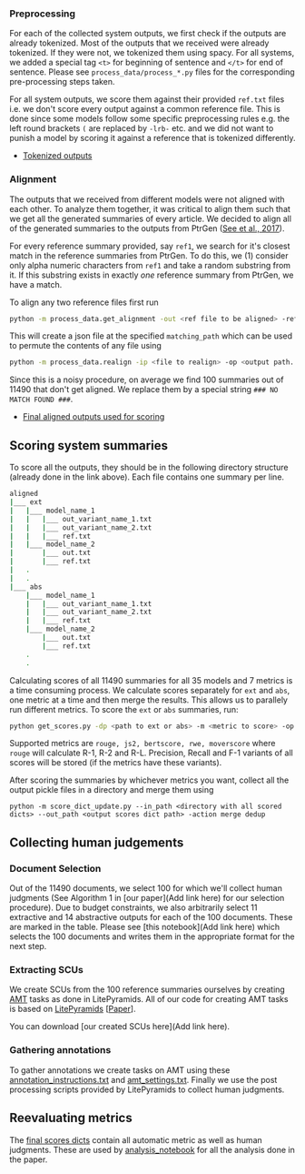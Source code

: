### Preprocessing
For each of the collected system outputs, we first check if the outputs are already tokenized. Most of the outputs that we received were already tokenized. If they were not, we tokenized them using spacy. For all systems, we added a special tag ``<t>`` for beginning of sentence and ``</t>`` for end of sentence. Please see ``process_data/process_*.py`` files for the corresponding pre-processing steps taken. 

For all system outputs, we score them against their provided ``ref.txt`` files i.e. we don't score every output against a common reference file. This is done since some models follow some specific preprocessing rules e.g. the left round brackets ``(`` are replaced by ``-lrb-`` etc. and we did not want to punish a model by scoring it against a reference that is tokenized differently.

- [Tokenized outputs](https://drive.google.com/file/d/1V-GFsLeXtIB_XjFqF9XtaDQ78Bg3HKmx/view?usp=sharing)

### Alignment
The outputs that we received from different models were not aligned with each other. To analyze them together, it was critical to align them such that we get all the generated summaries of every article. We decided to align all of the generated summaries to the outputs from PtrGen ([See et al., 2017](https://www.aclweb.org/anthology/P17-1099/)). 

For every reference summary provided, say ``ref1``, we search for it's closest match in the reference summaries from PtrGen. To do this, we (1) consider only alpha numeric characters from ``ref1`` and take a random substring from it. If this substring exists in exactly *one* reference summary from PtrGen, we have a match. 

To align any two reference files first run 
```bash
python -m process_data.get_alignment -out <ref file to be aligned> -ref <ref file to align against> -matching_path <output mapping file> -length <length of substring to match> -max_attempts <max attempts to try to align a summary> -n_jobs <parallelize over these many cpus>
``` 
This will create a json file at the specified ``matching_path`` which can be used to permute the contents of any file using 
```bash
python -m process_data.realign -ip <file to realign> -op <output path. -matching_path <output json file created from step 1>
```

Since this is a noisy procedure, on average we find 100 summaries out of 11490 that don't get aligned. We replace them by a special string ``### NO MATCH FOUND ###``.

- [Final aligned outputs used for scoring](https://drive.google.com/file/d/1z9WGs-mC7JO8U5PgEYE_SrekST7nC64x/view?usp=sharing)

## Scoring system summaries
To score all the outputs, they should be in the following directory structure (already done in the link above). Each file contains one summary per line.
```bash
aligned
|___ ext
|   |___ model_name_1
|   |   |___ out_variant_name_1.txt
|   |   |___ out_variant_name_2.txt
|   |   |___ ref.txt
|   |___ model_name_2
|       |___ out.txt
|       |___ ref.txt
|   .
|   .
|___ abs
    |___ model_name_1
    |   |___ out_variant_name_1.txt
    |   |___ out_variant_name_2.txt
    |   |___ ref.txt
    |___ model_name_2
        |___ out.txt
        |___ ref.txt    
    .
    .
```
Calculating scores of all 11490 summaries for all 35 models and 7 metrics is a time consuming process. We calculate scores separately for ``ext`` and ``abs``, one metric at a time and then merge the results. This allows us to parallely run different metrics. To score the ``ext`` or ``abs`` summaries, run:
```bash
python get_scores.py -dp <path to ext or abs> -m <metric to score> -op <path to store output pickle> -lp <log path> -n_jobs <number of cpus to parallelize over>
```
Supported metrics are ``rouge, js2, bertscore, rwe, moverscore`` where ``rouge`` will calculate R-1, R-2 and R-L. Precision, Recall and F-1 variants of all scores will be stored (if the metrics have these variants).

After scoring the summaries by whichever metrics you want, collect all the output pickle files in a directory and merge them using
```
python -m score_dict_update.py --in_path <directory with all scored dicts> --out_path <output scores dict path> -action merge dedup
```

## Collecting human judgements

### Document Selection
Out of the 11490 documents, we select 100 for which we'll collect human judgments (See Algorithm 1 in [our paper](Add link here) for our selection procedure). Due to budget constraints, we also arbitrarily select 11 extractive and 14 abstractive outputs for each of the 100 documents. These are marked in the table. Please see [this notebook](Add link here) which selects the 100 documents and writes them in the appropriate format for the next step.

### Extracting SCUs
We create SCUs from the 100 reference summaries ourselves by creating [AMT](https://www.mturk.com/) tasks as done in LitePyramids. All of our code for creating AMT tasks is based on [LitePyramids](https://github.com/OriShapira/LitePyramids) [[Paper](https://www.aclweb.org/anthology/N19-1072.pdf)].

You can download [our created SCUs here](Add link here).

### Gathering annotations
To gather annotations we create tasks on AMT using these [annotation_instructions.txt](https://github.com/neulab/REALSumm/blob/master/human_annotations/annotation_instructions.txt) and [amt_settings.txt](https://github.com/neulab/REALSumm/blob/master/human_annotations/amt_settings.txt). Finally we use the post processing scripts provided by LitePyramids to collect human judgments.

## Reevaluating metrics
The [final scores dicts](https://github.com/neulab/REALSumm/tree/master/scores_dicts) contain all automatic metric as well as human judgments. These are used by [analysis_notebook](https://github.com/neulab/REALSumm/blob/master/analysis/analysis.ipynb) for all the analysis done in the paper.
